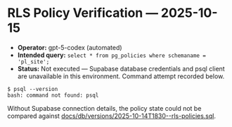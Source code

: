 # RLS Policy Verification — 2025-10-15

- **Operator:** gpt-5-codex (automated)
- **Intended query:** `select * from pg_policies where schemaname = 'pl_site';`
- **Status:** Not executed — Supabase database credentials and psql client are unavailable in this environment. Command attempt recorded below.

```shell
$ psql --version
bash: command not found: psql
```

Without Supabase connection details, the policy state could not be compared against [docs/db/versions/2025-10-14T1830--rls-policies.sql](../versions/2025-10-14T1830--rls-policies.sql).
